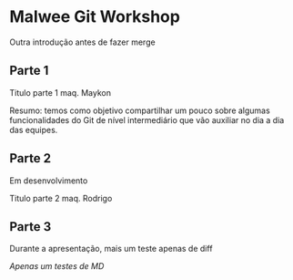 # Malwee Git Workshop

Outra introdução antes de fazer merge

## Parte 1

Titulo parte 1 maq. Maykon

Resumo: temos como objetivo compartilhar um pouco sobre algumas funcionalidades do Git de nível intermediário que vão auxiliar no dia a dia das equipes.

## Parte 2

Em desenvolvimento

Titulo parte 2 maq. Rodrigo

## Parte 3

Durante a apresentação, mais um teste apenas de diff

_Apenas um testes de MD_
